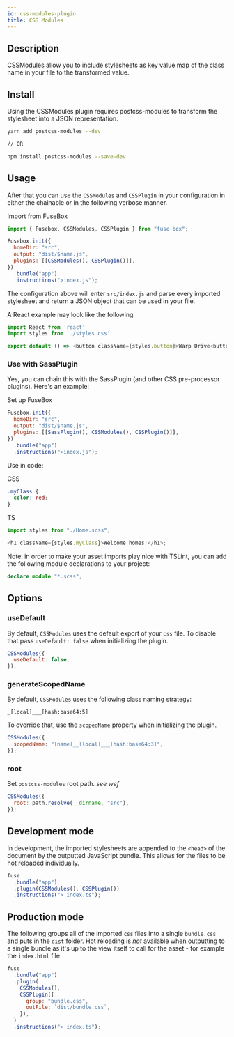 ```yaml
---
id: css-modules-plugin
title: CSS Modules
---
```


## Description

CSSModules allow you to include stylesheets as key value map of the class name
in your file to the transformed value.

## Install

Using the CSSModules plugin requires postcss-modules to transform the stylesheet
into a JSON representation.

```bash
yarn add postcss-modules --dev

// OR

npm install postcss-modules --save-dev
```

## Usage

After that you can use the `CSSModules` and `CSSPlugin` in your configuration in
either the chainable or in the following verbose manner.

Import from FuseBox

```js
import { Fusebox, CSSModules, CSSPlugin } from "fuse-box";
```

```js
Fusebox.init({
  homeDir: "src",
  output: "dist/$name.js",
  plugins: [[CSSModules(), CSSPlugin()]],
})
  .bundle("app")
  .instructions(">index.js");
```

The configuration above will enter `src/index.js` and parse every imported
stylesheet and return a JSON object that can be used in your file.

A React example may look like the following:

```js
import React from 'react'
import styles from './styles.css'

export default () => <button className={styles.button}>Warp Drive<button>
```

### Use with SassPlugin

Yes, you can chain this with the SassPlugin (and other CSS pre-processor
plugins). Here's an example:

Set up FuseBox

```js
Fusebox.init({
  homeDir: "src",
  output: "dist/$name.js",
  plugins: [[SassPlugin(), CSSModules(), CSSPlugin()]],
})
  .bundle("app")
  .instructions(">index.js");
```

Use in code:

CSS

```css
.myClass {
  color: red;
}
```

TS

```ts
import styles from "./Home.scss";

<h1 className={styles.myClass}>Welcome homes!</h1>;
```

Note: in order to make your asset imports play nice with TSLint, you can add the
following module declarations to your project:

```ts
declare module "*.scss";
```

## Options

### useDefault

By default, `CSSModules` uses the default export of your `css` file. To disable
that pass `useDefault: false` when initializing the plugin.

```js
CSSModules({
  useDefault: false,
});
```

### generateScopedName

By default, `CSSModules` uses the following class naming strategy:

```
_[local]___[hash:base64:5]
```

To override that, use the `scopedName` property when initializing the plugin.

```js
CSSModules({
  scopedName: "[name]__[local]___[hash:base64:3]",
});
```

### root

Set `postcss-modules` root path. _see wef_

```js
CSSModules({
  root: path.resolve(__dirname, "src"),
});
```

## Development mode

In development, the imported stylesheets are appended to the `<head>` of the
document by the outputted JavaScript bundle. This allows for the files to be hot
reloaded individually.

```js
fuse
  .bundle("app")
  .plugin(CSSModules(), CSSPlugin())
  .instructions("> index.ts");
```

## Production mode

The following groups all of the imported `css` files into a single `bundle.css`
and puts in the `dist` folder. Hot reloading is _not_ available when outputting
to a single bundle as it's up to the view itself to call for the asset - for
example the `index.html` file.

```js
fuse
  .bundle("app")
  .plugin(
    CSSModules(),
    CSSPlugin({
      group: "bundle.css",
      outFile: `dist/bundle.css`,
    }),
  )
  .instructions("> index.ts");
```
